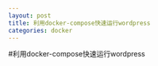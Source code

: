 ```yaml
---
layout: post
title: 利用docker-compose快速运行wordpress
categories: docker
---
```


#利用docker-compose快速运行wordpress

